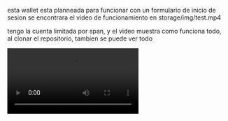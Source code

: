 esta wallet esta planneada para funcionar con un formulario de inicio de sesion
se encontrara el video de funcionamiento en storage/img/test.mp4

tengo la cuenta limitada por span, y el video muestra como funciona todo, al clonar el repositorio, tambien se puede ver todo

<video controls src="storage/img/test.mp4" title="Title"></video>
